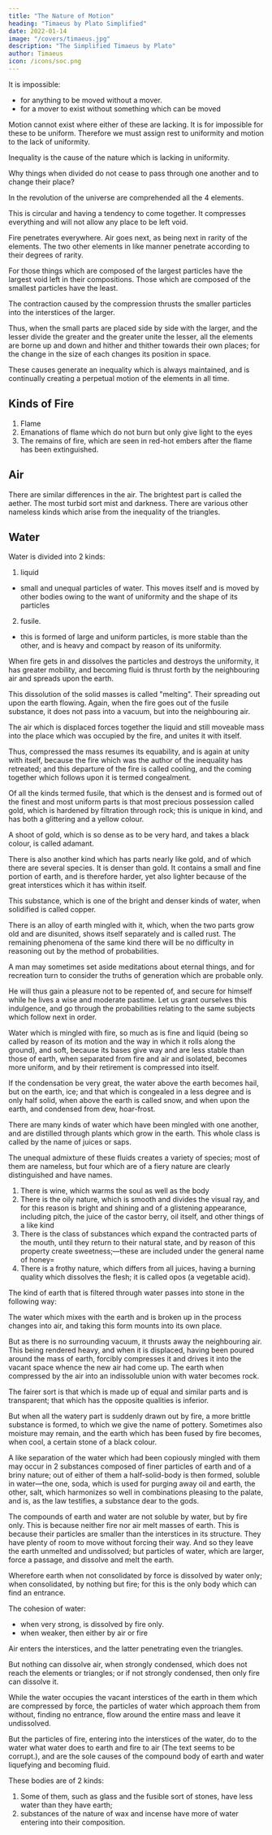 ```yaml
---
title: "The Nature of Motion"
heading: "Timaeus by Plato Simplified"
date: 2022-01-14
image: "/covers/timaeus.jpg"
description: "The Simplified Timaeus by Plato"
author: Timaeus
icon: /icons/soc.png
---
```



It is impossible:
- for anything to be moved without a mover. 
- for a mover to exist without something which can be moved

Motion cannot exist where either of these are lacking. It is for impossible for these to be uniform. Therefore we must assign rest to uniformity and motion to the lack of uniformity. 

Inequality is the cause of the nature which is lacking in uniformity. <!-- ; and of this we have already described the origin.  -->

Why things when divided <!-- after their kinds --> do not cease to pass through one another and to change their place? 

In the revolution of the universe are comprehended all the 4 elements. 

This is circular and having a tendency to come together. It compresses everything and will not allow any place to be left void. 

Fire penetrates everywhere. Air goes next, as being next in rarity of the elements. The two other elements in like manner penetrate according to their degrees of rarity.

For those things which are composed of the largest particles have the largest void left in their compositions. Those which are composed of the smallest particles have the least. 

The contraction caused by the compression thrusts the smaller particles into the interstices of the larger. 

Thus, when the small parts are placed side by side with the larger, and the lesser divide the greater and the greater unite the lesser, all the elements are borne up and down and hither and thither towards their own places; for the change in the size of each changes its position in space. 

These causes generate an inequality which is always maintained, and is continually creating a perpetual motion of the elements in all time.


## Kinds of Fire

1. Flame
2. Emanations of flame which do not burn but only give light to the eyes
3. The remains of fire, which are seen in red-hot embers after the flame has been extinguished. 


## Air 

There are similar differences in the air. The brightest part is called the aether. The most turbid sort mist and darkness. There are various other nameless kinds which arise from the inequality of the triangles. 


## Water 

Water is divided into 2 kinds:

1. liquid
- small and unequal particles of water. This moves itself and is moved by other bodies owing to the want of uniformity and the shape of its particles
2. fusile. 
- this is formed of large and uniform particles, is more stable than the other, and is heavy and compact by reason of its uniformity. 

When fire gets in and dissolves the particles and destroys the uniformity, it has greater mobility, and becoming fluid is thrust forth by the neighbouring air and spreads upon the earth. 

This dissolution of the solid masses is called "melting". Their spreading out upon the earth flowing. Again, when the fire goes out of the fusile substance, it does not pass into a vacuum, but into the neighbouring air. 

The air which is displaced forces together the liquid and still moveable mass into the place which was occupied by the fire, and unites it with itself. 

Thus, compressed the mass resumes its equability, and is again at unity with itself, because the fire which was the author of the inequality has retreated; and this departure of the fire is called cooling, and the coming together which follows upon it is termed congealment. 

Of all the kinds termed fusile, that which is the densest and is formed out of the finest and most uniform parts is that most precious possession called gold, which is hardened by filtration through rock; this is unique in kind, and has both a glittering and a yellow colour. 

A shoot of gold, which is so dense as to be very hard, and takes a black colour, is called adamant. 

There is also another kind which has parts nearly like gold, and of which there are several species. It is denser than gold. It contains a small and fine portion of earth, and is therefore harder, yet also lighter because of the great interstices which it has within itself. 

This substance, which is one of the bright and denser kinds of water, when solidified is called copper. 

There is an alloy of earth mingled with it, which, when the two parts grow old and are disunited, shows itself separately and is called rust. The remaining phenomena of the same kind there will be no difficulty in reasoning out by the method of probabilities. 

A man may sometimes set aside meditations about eternal things, and for recreation turn to consider the truths of generation which are probable only. 

He will thus gain a pleasure not to be repented of, and secure for himself while he lives a wise and moderate pastime. Let us grant ourselves this indulgence, and go through the probabilities relating to the same subjects which follow next in order.

Water which is mingled with fire, so much as is fine and liquid (being so called by reason of its motion and the way in which it rolls along the ground), and soft, because its bases give way and are less stable than those of earth, when separated from fire and air and isolated, becomes more uniform, and by their retirement is compressed into itself.

If the condensation be very great, the water above the earth becomes hail, but on the earth, ice; and that which is congealed in a less degree and is only half solid, when above the earth is called snow, and when upon the earth, and condensed from dew, hoar-frost. 

There are many kinds of water which have been mingled with one another, and are distilled through plants which grow in the earth. This whole class is called by the name of juices or saps. 

The unequal admixture of these fluids creates a variety of species; most of them are nameless, but four which are of a fiery nature are clearly distinguished and have names. 

1. There is wine, which warms the soul as well as the body
2. There is the oily nature, which is smooth and divides the visual ray, and for this reason is bright and shining and of a glistening appearance, including pitch, the juice of the castor berry, oil itself, and other things of a like kind
3. There is the class of substances which expand the contracted parts of the mouth, until they return to their natural state, and by reason of this property create sweetness;—these are included under the general name of honey= 
4. There is a frothy nature, which differs from all juices, having a burning quality which dissolves the flesh; it is called opos (a vegetable acid).


The kind of earth that is filtered through water passes into stone in the following way:

The water which mixes with the earth and is broken up in the process changes into air, and taking this form mounts into its own place. 

But as there is no surrounding vacuum, it thrusts away the neighbouring air. This being rendered heavy, and when it is displaced, having been poured around the mass of earth, forcibly compresses it and drives it into the vacant space whence the new air had come up. The earth when compressed by the air into an indissoluble union with water becomes rock. 

The fairer sort is that which is made up of equal and similar parts and is transparent; that which has the opposite qualities is inferior. 

But when all the watery part is suddenly drawn out by fire, a more brittle substance is formed, to which we give the name of pottery. Sometimes also moisture may remain, and the earth which has been fused by fire becomes, when cool, a certain stone of a black colour. 

A like separation of the water which had been copiously mingled with them may occur in 2 substances composed of finer particles of earth and of a briny nature; out of either of them a half-solid-body is then formed, soluble in water—the one, soda, which is used for purging away oil and earth, the other, salt, which harmonizes so well in combinations pleasing to the palate, and is, as the law testifies, a substance dear to the gods. 

The compounds of earth and water are not soluble by water, but by fire only. This is because neither fire nor air melt masses of earth. This is because their particles are smaller than the interstices in its structure. They have plenty of room to move without forcing their way. And so they leave the earth unmelted and undissolved; but particles of water, which are larger, force a passage, and dissolve and melt the earth. 

Wherefore earth when not consolidated by force is dissolved by water only; when consolidated, by nothing but fire; for this is the only body which can find an entrance. 

The cohesion of water:
- when very strong, is dissolved by fire only. 
- when weaker, then either by air or fire

Air enters the interstices, and the latter penetrating even the triangles. 

But nothing can dissolve air, when strongly condensed, which does not reach the elements or triangles; or if not strongly condensed, then only fire can dissolve it. 

<!-- As to bodies composed of earth and water,  -->

While the water occupies the vacant interstices of the earth in them which are compressed by force, the particles of water which approach them from without, finding no entrance, flow around the entire mass and leave it undissolved. 

But the particles of fire, entering into the interstices of the water, do to the water what water does to earth and fire to air (The text seems to be corrupt.), and are the sole causes of the compound body of earth and water liquefying and becoming fluid. 

These bodies are of 2 kinds:

1. Some of them, such as glass and the fusible sort of stones, have less water than they have earth;
2. substances of the nature of wax and incense have more of water entering into their composition.
